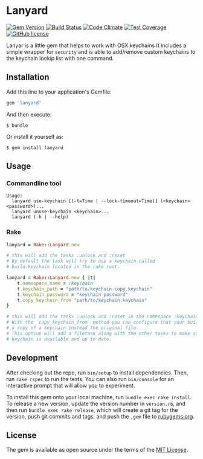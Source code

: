 # Lanyard

[![Gem Version](https://img.shields.io/gem/v/lanyard.svg)](http://badge.fury.io/rb/lanyard)
[![Build Status](https://travis-ci.org/wooga/lanyard.svg?branch=master)](https://travis-ci.org/wooga/lanyard)
[![Code Climate](https://codeclimate.com/github/wooga/lanyard/badges/gpa.svg)](https://codeclimate.com/github/wooga/lanyard)
[![Test Coverage](https://codeclimate.com/github/wooga/lanyard/badges/coverage.svg)](https://codeclimate.com/github/wooga/lanyard/coverage)
[![GitHub license](https://img.shields.io/badge/license-MIT-blue.svg)](https://raw.githubusercontent.com/wooga/lanyard/master/LICENSE.txt)

Lanyar is a little gem that helps to work with OSX keychains
It includes a simple wrapper for `security` and is able to add/remove custom keychains to the keychain lookip list with one command.

## Installation

Add this line to your application's Gemfile:

```ruby
gem 'lanyard'
```

And then execute:

    $ bundle

Or install it yourself as:

    $ gem install lanyard

## Usage

### Commandline tool
```
Usage:
  lanyard use-keychain [(-t=Time | --lock-timeout=Time)] (<keychain> <password>)...
  lanyard unuse-keychain <keychain>...
  lanyard (-h | --help)
```

### Rake
```ruby
lanyard = Rake::Lanyard.new

# this will add the tasks :unlock and :reset
# By default the task will try to use a keychain called
# build.keychain located in the rake root.
```

```ruby
lanyard = Rake::Lanyard.new { |t|
	t.namespace_name = :keychain
	t.keychain_path = "path/to/keychain-copy.keychain"
	t.keychain_password = "keychain password"
	t.copy_keychain_from "path/to/keychain.keychain"
}

# this will add the tasks :unlock and :reset in the namespace :keychain
# With the `copy_keychain_from` method you can configure that your build works with 
# a copy of a keychain instead the original file.
# This option will add a filetask along with the other tasks to make sure that the 
# keychain is available and up to date.
```

## Development

After checking out the repo, run `bin/setup` to install dependencies. Then, run `rake rspec` to run the tests. You can also run `bin/console` for an interactive prompt that will allow you to experiment.

To install this gem onto your local machine, run `bundle exec rake install`. To release a new version, update the version number in `version.rb`, and then run `bundle exec rake release`, which will create a git tag for the version, push git commits and tags, and push the `.gem` file to [rubygems.org](https://rubygems.org).

## License

The gem is available as open source under the terms of the [MIT License](http://opensource.org/licenses/MIT).
